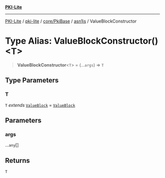[**PKI-Lite**](../../../../../../README.md)

---

[PKI-Lite](../../../../../../README.md) / [pki-lite](../../../../../README.md) / [core/PkiBase](../../../README.md) / [asn1js](../README.md) / ValueBlockConstructor

# Type Alias: ValueBlockConstructor()\<T\>

> **ValueBlockConstructor**\<`T`\> = (...`args`) => `T`

## Type Parameters

### T

`T` _extends_ [`ValueBlock`](../classes/ValueBlock.md) = [`ValueBlock`](../classes/ValueBlock.md)

## Parameters

### args

...`any`[]

## Returns

`T`
